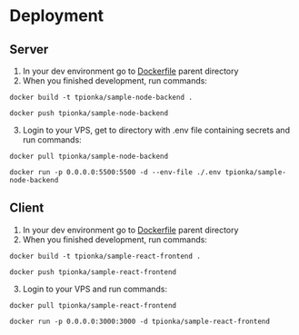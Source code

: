 # Deployment

## Server
1. In your dev environment go to [Dockerfile](/app/backend/Dockerfile) parent directory
2. When you finished development, run commands:
```
docker build -t tpionka/sample-node-backend .
```
```
docker push tpionka/sample-node-backend
```
3. Login to your VPS, get to directory with .env file containing secrets and run commands:
```
docker pull tpionka/sample-node-backend
```
```
docker run -p 0.0.0.0:5500:5500 -d --env-file ./.env tpionka/sample-node-backend
```

## Client
1. In your dev environment go to [Dockerfile](/app/frontend/Dockerfile) parent directory
2. When you finished development, run commands:
```
docker build -t tpionka/sample-react-frontend .
```
```
docker push tpionka/sample-react-frontend
```
3. Login to your VPS and run commands:
```
docker pull tpionka/sample-react-frontend
```
```
docker run -p 0.0.0.0:3000:3000 -d tpionka/sample-react-frontend
```